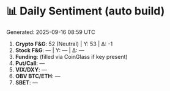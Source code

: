 # 📊 Daily Sentiment (auto build)
Generated: 2025-09-16 08:59 UTC

1) **Crypto F&G**: 52 (Neutral) | Y: 53 | Δ: -1
2) **Stock F&G**: — | Y: — | Δ: —
3) **Funding**: (filled via CoinGlass if key present)
4) **Put/Call**: —
5) **VIX/DXY**: —
6) **OBV BTC/ETH**: —
7) **SBET**: —
